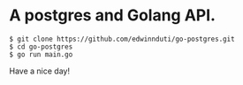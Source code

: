 # A postgres and Golang API.

```
$ git clone https://github.com/edwinnduti/go-postgres.git 
$ cd go-postgres
$ go run main.go
```


Have a nice day!
